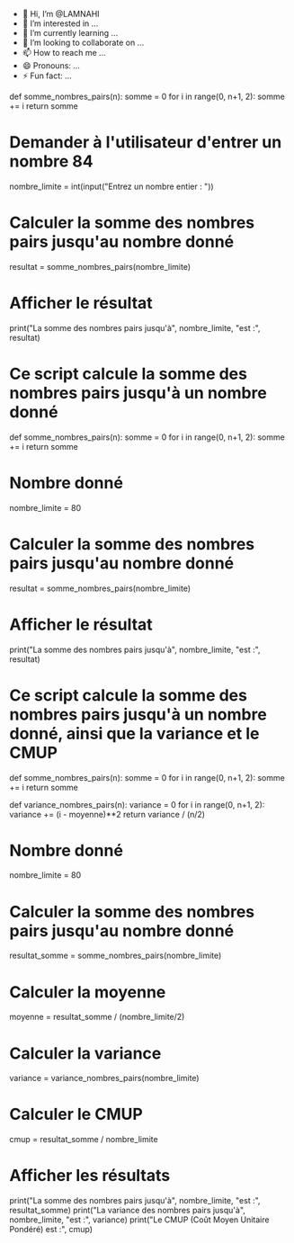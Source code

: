 - 👋 Hi, I’m @LAMNAHI
- 👀 I’m interested in ...
- 🌱 I’m currently learning ...
- 💞️ I’m looking to collaborate on ...
- 📫 How to reach me ...
- 😄 Pronouns: ...
- ⚡ Fun fact: ...

<!---
LAMNAHI/LAMNAHI is a ✨ special ✨ repository because its `README.md` (this file) appears on your GitHub profile.
You can click the Preview link to take a look at your changes.
--->
def somme_nombres_pairs(n):
    somme = 0
    for i in range(0, n+1, 2):
        somme += i
    return somme

# Demander à l'utilisateur d'entrer un nombre 84
nombre_limite = int(input("Entrez un nombre entier : "))

# Calculer la somme des nombres pairs jusqu'au nombre donné
resultat = somme_nombres_pairs(nombre_limite)

# Afficher le résultat
print("La somme des nombres pairs jusqu'à", nombre_limite, "est :", resultat)
# Ce script calcule la somme des nombres pairs jusqu'à un nombre donné

def somme_nombres_pairs(n):
    somme = 0
    for i in range(0, n+1, 2):
        somme += i
    return somme

# Nombre donné
nombre_limite = 80

# Calculer la somme des nombres pairs jusqu'au nombre donné
resultat = somme_nombres_pairs(nombre_limite)

# Afficher le résultat
print("La somme des nombres pairs jusqu'à", nombre_limite, "est :", resultat)
# Ce script calcule la somme des nombres pairs jusqu'à un nombre donné, ainsi que la variance et le CMUP

def somme_nombres_pairs(n):
    somme = 0
    for i in range(0, n+1, 2):
        somme += i
    return somme

def variance_nombres_pairs(n):
    variance = 0
    for i in range(0, n+1, 2):
        variance += (i - moyenne)**2
    return variance / (n/2)

# Nombre donné
nombre_limite = 80

# Calculer la somme des nombres pairs jusqu'au nombre donné
resultat_somme = somme_nombres_pairs(nombre_limite)

# Calculer la moyenne
moyenne = resultat_somme / (nombre_limite/2)

# Calculer la variance
variance = variance_nombres_pairs(nombre_limite)

# Calculer le CMUP
cmup = resultat_somme / nombre_limite

# Afficher les résultats
print("La somme des nombres pairs jusqu'à", nombre_limite, "est :", resultat_somme)
print("La variance des nombres pairs jusqu'à", nombre_limite, "est :", variance)
print("Le CMUP (Coût Moyen Unitaire Pondéré) est :", cmup)
